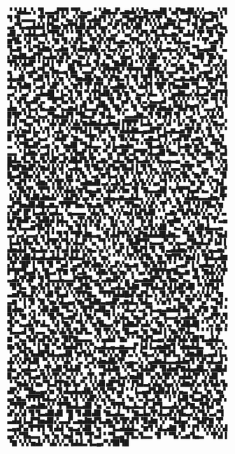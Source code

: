 ▝▝▟▟▃▚▝▊▃▃▟▜▜▝▜▚▃▄▝▝▟▆▃▛▃▅▟▞▞▆▃▅▟█▝▄▛▇▟▉▞▞▃▄▃▚▜▜▝▊▃▃▃▝▛▐▜▟▝▚▃▚▜▛▃▟▟▜▝▞▃▞▜▅▛▇▜▞▞▛▝▅▃▚▃▟▝▛▟▄▟▜▝▃▞▜▃▄▟▟▟▐▜▅▞▆▜▜▟▊▟▟▜▄▞▚▛▐▜▞▟▉▝▝▞▟▟▛▜▟▃▝▝▊▟▚▃▆▜▄▟▊▃▚▟▟▃▟▞▜▜▟▝▝▝▉▞▙▝▄▜▝▃▞▝▄▞▝▟▜▞▜▃▙▃▅▞▚▟▟▝▛▝█▝▆▞▆▜▙▝▟▝▚▃▚▝▇▝▊▞▟▜▃▝▛▟▚▜▜▃▅▃▜▜▄▞▞▟▚▝▃▜▟▃▄▝▝▝▛▃▅▜▜▃▆▝▐▞▜▟▆▞▃▟▅▝▊▟▅▟█▞▃▜▃▞▛▃▚▝▐▞▅▝▟▃▅▃▞▞▆▝▜▃▄▟▊▝▃▞▅▟▇▃▟▜▚▃▙▞▟▜▞▝▅▞▞▝▊▝▆▞▝▟▄▞▝▟▞▟▉▞▃▝▃▜▞▝▜▟█▝▇▞▅▜▜▞▟▟▛▝▐▟▐▝▛▝▄▛▇▃▙▝▊▟▄▝▇▟▊▟▝▝▞▟▛▃▝▞▄▞▃▝▅▃▝▃▛▃▞▟▄▝▝▞▃▟▞▜▃▜▅▃▄▜▙▝▃▃▛▝▟▜▜▜▞▝▛▜▜▝█▜▙▞▃▃▛▜▄▜▝▃▄▟▝▞▟▟▄▟▊▝▚▟▊▜▝▞▅▝▞▜▅▟█▞▆▞▚▛▇▃▜▝▉▝█▜▝▞▙▞▚▃▆▃▆▟▚▜▅▟▜▝▟▃▜▟▇▝▃▟▝▟▛▝▄▝▆▜▝▛▐▜▚▞▃▟▇▞▄▝▟▟▜▝█▛▐▜▅▟▇▝▜▃▃▜▞▝▜▃▞▝▃▞▝▃▙▟█▝▐▃▜▝▇▝▚▜▜▟▉▞▜▞▆▝▚▃▞▟▃▝▞▝▄▟▇▃▞▟▃▟▚▟▜▜▚▝▟▜▃▟▛▃▝▜▛▜▄▜▞▝▄▜▞▜▄▝█▝▚▟▚▝▊▃▚▃▃▟▝▜▞▞▞▝▝▞▆▝▜▝▟▟▅▝▄▜▃▞▙▃▆▞▚▃▆▟▐▜▃▃▛▜▙▝█▞▃▝▊▝▆▜▛▟▆▟▞▜▙▛▇▜▝▃▃▞▆▝▉▜▛▝▟▃▚▃▞▜▅▟▟▜▝▜▙▃▛▝▊▟▄▝▝▃▃▟▇▃▜▝▊▟▜▝▊▝▃▞▝▃▞▟▞▟▊▟▝▜▄▞▜▝▝▟▞▟▛▞▟▞▆▟▆▟▃▟▅▟▐▜▛▛▐▃▙▝▃▞▟▝▐▞▃▜▚▞▝▞▆▃▞▃▞▞▅▟▐▃▚▜▝▃▙▝▞▜▜▟▐▝▜▟▚▝▛▟▟▟▇▃▄▟▛▛▐▃▆▃▅▜▛▟▚▝▊▝▞▝▉▝▛▜▃▞▚▃▞▝▟▟▛▝▆▃▝▜▛▞▃▝▆▝▉▞▟▃▝▃▆▃▛▜▝▃▟▜▛▃▅▞▞▜▃▜▃▝▞▜▙▟▛▃▅▝▄▝▅▟▉▝▜▟▃▃▝▟▐▃▅▟▅▝▝▝█▃▟▞▞▝▐▃▆▞▅▜▃▝▜▜▄▃▃▝▐▟▆▞▃▟▐▝▃▞▚▜▅▛▐▞▚▝▚▞▚▟▛▃▛▜▛▟▃▟▊▜▅▞▃▜▄▜▚▟▆▞▚▟█▟▃▜▃▜▃▜▞▟▛▃▛▟█▟▜▞▛▃▆▞▚▟▃▜▅▜▃▟▞▞▙▃▄▃▄▝▃▝▚▃▞▜▝▞▅▛▇▛▇▟▛▞▆▟▐▞▟▝▃▟▄▝▊▜▙▞▟▜▅▜▙▟▐▝▊▜▃▝▞▞▃▃▜▜▛▝▚▃▝▃▞▟█▃▟▜▙▞▟▝▃▜▚▝▐▟▝▞▙▝▃▞▆▜▃▞▄▜▝▞▛▝▞▞▚▜▜▞▄▜▙▝▆▞▛▃▝▝▉▞▚▟▜▝▝▟▆▞▚▜▛▞▛▝▚▟▆▟▊▃▞▃▙▜▃▞▙▜▞▞▄▞▜▝▝▞▝▝▆▝▆▝▞▜▟▝▃▜▙▜▚▝▛▜▝▞▛▟▟▞▆▜▄▃▆▝▟▟▚▜▅▝▉▝▇▃▃▟█▝▅▜▛▜▄▟▚▃▝▟▐▛▐▞▟▝▉▟▉▟▆▟▞▝▟▟▜▞▄▞▛▃▚▟▄▃▆▃▟▟▃▝▞▞▛▝▄▝▄▝▟▟▅▃▃▟▅▞▛▃▛▜▅▟▉▟█▃▆▃▜▜▛▜▅▞▆▃▆▞▜▞▝▃▜▜▅▞▞▟▚▝▛▝▃▜▞▜▝▟▐▜▙▞▆▞▅▛▐▛▐▃▟▞▄▟▃▝▄▃▃▃▝▟▄▜▃▝▞▞▅▟▐▟▜▟▉▝▝▃▆▞▜▟▜▟▞▞▃▝▞▃▙▛▇▟▛▃▜▟▉▟▐▟▃▝▃▜▚▜▞▟▝▝▊▞▃▝▟▝▜▞▟▝▝▞▄▟▆▝▝▃▚▝▜▝▛▃▄▟▄▜▃▃▆▜▙▜▚▝▝▝▆▝▊▜▝▝▊▞▃▜▚▝▞▞▃▞▅▜▞▟▉▝▚▃▚▞▝▟▉▟▃▃▄▃▞▃▞▃▃▞▄▜▝▝▊▜▝▜▛▟▇▃▄▝▊▟▟▜▜▞▄▛▇▟▟▟█▟▆▃▝▜▟▝▊▞▜▝▆▟▐▃▙▜▙▞▙▝▟▜▛▞▜▞▟▃▛▝▄▝▜▝▐▞▃▝█▟▛▜▚▃▃▞▚▞▄▃▞▜▙▟▃▛▐▟▐▟▅▟▟▝▆▃▙▞▃▜▚▟▐▟▞▞▅▃▚▞▞▝▄▛▐▝█▟▜▝▊▝▊▃▟▟▅▞▛▞▚▞▄▃▅▞▙▜▞▟▉▟▃▟▃▟▟▃▛▟▟▃▛▞▄▝▅▞▝▝▝▞▛▞▟▜▙▝▆▝▇▜▜▞▆▟▐▝█▟▃▟▆▞▛▝█▛▐▝▜▝▉▝▚▟▝▃▅▜▛▟▆▞▞▃▛▞▅▃▅▝▇▞▙▜▜▝▝▃▄▛▐▝▄▟▄▞▄▜▛▜▛▜▄▟▚▝█▃▞▛▇▝▛▃▙▝▝▟▇▞▙▞▅▞▚▝▄▞▟▜▛▛▇▜▙▃▆▝▊▝▇▟▞▞▛▃▟▞▛▟▛▝▊▜▃▃▙▃▃▛▇▜▜▃▞▃▆▟▛▞▄▝▄▃▅▟▛▜▃▜▅▞▚▃▝▜▝▞▟▟▟▝▉▜▃▝▅▞▙▜▝▟▞▞▛▃▟▜▙▝▜▞▝▃▟▃▜▟▇▝▜▜▟▃▛▟▐▟▛▟▉▝▚▜▜▟▝▃▅▛▇▃▛▞▝▟▊▜▄▟▝▞▛▛▇▃▝▜▜▜▟▟█▟▚▟▜▃▚▝▊▞▛▝▛▃▚▞▞▟▞▝▆▃▆▝▐▝▉▝▇▝▅▞▟▃▄▞▆▞▜▟▇▃▄▟▛▃▆▟▃▜▟▃▝▞▅▜▝▜▃▜▛▝▚▞▝▜▟▝▉▟▅▞▝▃▝▟▊▟▇▝▜▃▚▝█▜▚▟█▃▜▝▝▟▃▞▃▞▜▃▄▃▆▟▟▜▙▝▄▛▇▝▇▝▝▜▞▝▇▝▟▝▝▝█▞▜▃▅▛▐▝▇▞▃▝▜▝▞▟▄▝▅▃▛▝▃▞▜▃▃▞▃▟▟▞▝▃▟▜▚▜▜▞▚▃▟▞▛▟▃▝▟▝▇▞▝▜▞▝▅▜▙▃▞▛▐▟▇▟▚▟▞▝▇▞▃▝▛▟█▟█▝▝▃▚▞▚▜▃▃▟▝▊▃▃▝▆▞▟▞▙▜▟▜▃▝█▝▛▞▅▝█▃▅▝▆▝▇▟▐▝▆▞▛▟▃▝▝▝▐▝▛▝▆▝▚▃▜▟▚▟▜▞▅▝▉▛▇▃▃▃▝▞▄▟▟▝▆▞▝▝▜▟▜▃▄▞▟▟▜▟▞▟▉▜▃▟▟▃▆▞▙▜▃▝▐▝▇▝▚▞▙▟▟▜▝▞▚▃▟▃▄▃▅▃▃▛▐▟▐▃▅▟▆▜▝▟▅▟▟▃▝▜▞▃▚▝▃▞▜▞▙▟█▜▟▃▄▟█▝▆▜▟▞▝▜▞▞▄▜▛▃▚▝▆▃▞▞▜▟▜▃▝▟▆▟▉▃▄▟▐▃▟▞▞▟▜▟▊▝▚▝▞▝▟▞▝▃▝▃▛▟▅▟█▞▛▃▄▃▚▝▄▟▆▟▃▃▟▟▅▜▝▟▚▟▃▟▝▟▄▝▄▟▃▞▃▜▚▟▊▜▟▟▊▝▚▝▝▜▟▟▇▝▞▜▃▜▟▟▛▝▉▟▅▛▇▟▄▟█▃▚▟█▟▉▃▛▞▜▃▅▜▞▞▛▞▚▞▞▝▃▜▚▝▛▝▃▜▃▞▅▟█▝▚▞▙▜▛▞▚▟▟▞▛▝▞▟▊▝▝▝▆▟▞▞▅▞▜▃▛▛▇▞▙▞▚▝▞▟▊▟▛▜▟▝▐▜▟▃▞▟▄▜▄▞▞▟▆▟▚▞▙▜▟▞▙▟▛▞▝▜▙▃▄▞▅▝▊▟▄▟▄▟█▞▚▜▞▜▚▟▝▝▐▃▄▟▜▟▉▟▐▞▄▃▝▟▃▝▅▝▅▞▄▞▆▃▜▜▜▜▟▃▞▞▆▝▟▝▞▟▛▞▄▜▃▝▚▝▅▝▃▜▃▞▙▝▐▝▐▟▊▜▄▟▜▞▄▟▚▞▜▜▛▃▅▟▇▞▞▝▛▜▙▟▃▟▉▝▅▝▃▜▜▜▄▃▙▃▛▃▛▜▃▃▟▞▄▛▇▃▜▜▟▝▚▟▚▞▟▝▊▜▃▟▉▟▊▝█▝▊▟▉▟▉▝▇▃▟▃▝▝▇▃▙▞▛▟▃▟▚▜▙▃▞▞▜▞▃▞▜▃▟▟▐▃▛▜▅▟▉▞▃▃▛▃▅▟▇▟▜▃▆▞▙▜▛▟▜▝▉▟▆▝▞▝▜▟▄▞▝▜▟▛▇▝▛▃▄▟▚▞▛▜▜▝▊▟▟▝▅▃▞▟▉▝▅▝▝▜▃▟▟▟▃▝▆▜▝▟▃▟▇▝█▝▐▜▝▞▛▞▞▟▄▞▞▜▙▃▃▝▅▝▅▝▅▟▝▜▝▜▚▟▝▝▜▃▄▜▜▃▜▃▃▝▊▝▝▜▞▃▅▜▄▃▝▝▛▟▐▝▇▝▞▞▅▟▞▝▟▞▞▃▜▟▟▃▜▃▄▞▚▜▉▜▉
